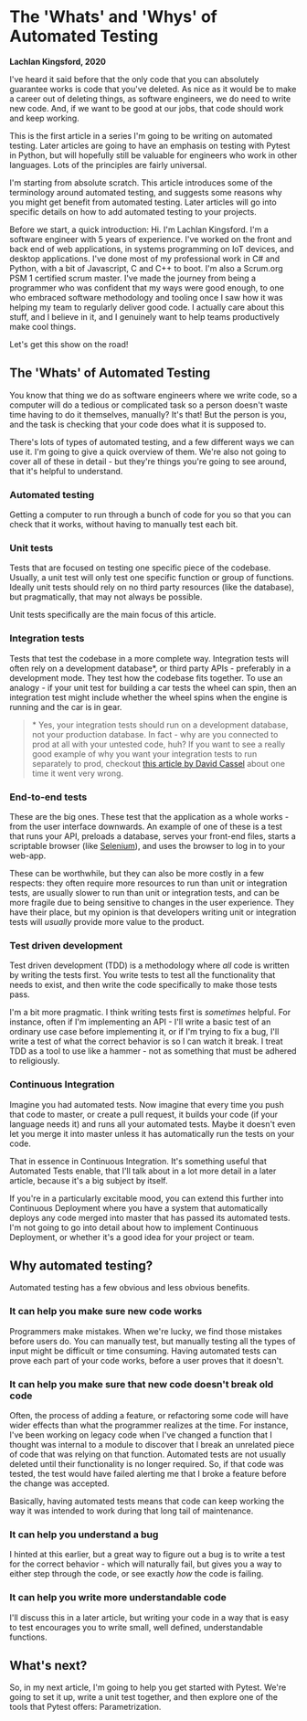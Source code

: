 # The 'Whats' and 'Whys' of Automated Testing
**Lachlan Kingsford, 2020**

I've heard it said before that the only code that you can absolutely guarantee
works is code that you've deleted. As nice as it would be to make a career out
of deleting things, as software engineers, we do need to write new code. And, if
we want to be good at our jobs, that code should work and keep working.

This is the first article in a series I'm going to be writing on automated
testing. Later articles are going to have an emphasis on testing with Pytest in
Python, but will hopefully still be valuable for engineers who work in other
languages. Lots of the principles are fairly universal.

I'm starting from absolute scratch. This article introduces some of the
terminology around automated testing, and suggests some reasons why you might
get benefit from automated testing. Later articles will go into specific details
on how to add automated testing to your projects.

Before we start, a quick introduction: Hi. I'm Lachlan Kingsford. I'm a
software engineer with 5 years of experience. I've worked on the front and back
end of web applications, in systems programming on IoT devices, and desktop
applications. I've done most of my professional work in C# and Python, with a
bit of Javascript, C and C++ to boot. I'm also a Scrum.org PSM 1 certified
scrum master. I've made the journey from being a programmer who was confident
that my ways were good enough, to one who embraced software methodology and
tooling once I saw how it was helping my team to regularly deliver good code.
I actually care about this stuff, and I believe in it, and I genuinely want to
help teams productively make cool things.

Let's get this show on the road!

## The 'Whats' of Automated Testing

You know that thing we do as software engineers where we write code, so a
computer will do a tedious or complicated task so a person doesn't waste time
having to do it themselves, manually? It's that! But the person is you, and the
task is checking that your code does what it is supposed to.

There's lots of types of automated testing, and a few different ways we can use
it. I'm going to give a quick overview of them. We're also not going to cover
all of these in detail - but they're things you're going to see around, that
it's helpful to understand.

### Automated testing

Getting a computer to run through a bunch of code for you so that you can check
that it works, without having to manually test each bit.

### Unit tests

Tests that are focused on testing one specific piece of the codebase. Usually,
a unit test will only test one specific function or group of functions. Ideally
unit tests should rely on no third party resources (like the database), but
pragmatically, that may not always be possible.

Unit tests specifically are the main focus of this article.

### Integration tests

Tests that test the codebase in a more complete way. Integration tests will
often rely on a development database\*, or third party APIs - preferably in a
development mode. They test how the codebase fits together. To use an analogy -
if your unit test for building a car tests the wheel can spin, then an
integration test might include whether the wheel spins when the engine is
running and the car is in gear.

> \* Yes, your integration tests should run on a development database, not your
> production database. In fact - why are you connected to prod at all with your
> untested code, huh? If you want to see a really good example of why you want
> your integration tests to run separately to prod, checkout [this article by David Cassel](https://thenewstack.io/junior-dev-deleted-production-database/)
> about one time it went very wrong.

### End-to-end tests

These are the big ones. These test that the application as a whole works - from
the user interface downwards. An example of one of these is a test that runs
your API, preloads a database, serves your front-end files, starts a scriptable
browser (like [Selenium](https://www.selenium.dev/)), and uses the browser to
log in to your web-app.

These can be worthwhile, but they can also be more costly in a few respects:
they often require more resources to run than unit or integration tests, are
usually slower to run than unit or integration tests, and can be more fragile
due to being sensitive to changes in the user experience. They have their
place, but my opinion is that developers writing unit or integration tests will
*usually* provide more value to the product.

### Test driven development

Test driven development (TDD) is a methodology where *all* code is written by
writing the tests first. You write tests to test all the functionality that
needs to exist, and then write the code specifically to make those tests pass.

I'm a bit more pragmatic. I think writing tests first is *sometimes* helpful.
For instance, often if I'm implementing an API - I'll write a basic test of
an ordinary use case before implementing it, or if I'm trying to fix a bug,
I'll write a test of what the correct behavior is so I can watch it break. I
treat TDD as a tool to use like a hammer - not as something that must be adhered
to religiously.

### Continuous Integration

Imagine you had automated tests. Now imagine that every time you push that code
to master, or create a pull request, it builds your code (if your language
needs it) and runs all your automated tests. Maybe it doesn't even let you
merge it into master unless it has automatically run the tests on your code.

That in essence in Continuous Integration. It's something useful that Automated
Tests enable, that I'll talk about in a lot more detail in a later article,
because it's a big subject by itself.

If you're in a particularly excitable mood, you can extend this further into
Continuous Deployment where you have a system that automatically deploys any
code merged into master that has passed its automated tests. I'm not going to
go into detail about how to implement Continuous Deployment, or whether it's a
good idea for your project or team.

## Why automated testing?

Automated testing has a few obvious and less obvious benefits.

### It can help you make sure new code works

Programmers make mistakes. When we're lucky, we find those mistakes before
users do. You can manually test, but manually testing all the types of input
might be difficult or time consuming. Having automated tests can prove each
part of your code works, before a user proves that it doesn't.

### It can help you make sure that new code doesn't break old code

Often, the process of adding a feature, or refactoring some code will have
wider effects than what the programmer realizes at the time. For instance, I've
been working on legacy code when I've changed a function that I thought was
internal to a module to discover that I break an unrelated piece of code that
was relying on that function. Automated tests are not usually deleted until
their functionality is no longer required. So, if that code was tested, the test
would have failed alerting me that I broke a feature before the change was
accepted.

Basically, having automated tests means that code can keep working the way it
was intended to work during that long tail of maintenance.

### It can help you understand a bug

I hinted at this earlier, but a great way to figure out a bug is to write a
test for the correct behavior - which will naturally fail, but gives you a way
to either step through the code, or see exactly *how* the code is failing.

### It can help you write more understandable code

I'll discuss this in a later article, but writing your code in a way that is
easy to test encourages you to write small, well defined, understandable
functions.

## What's next?

So, in my next article, I'm going to help you get started with Pytest. We're
going to set it up, write a unit test together, and then explore one of the
tools that Pytest offers: Parametrization.
